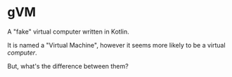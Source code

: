 # gVM
A "fake" virtual computer written in Kotlin.

It is named a "Virtual Machine", however it seems more likely to be a virtual _computer_. 

But, what's the difference between them?